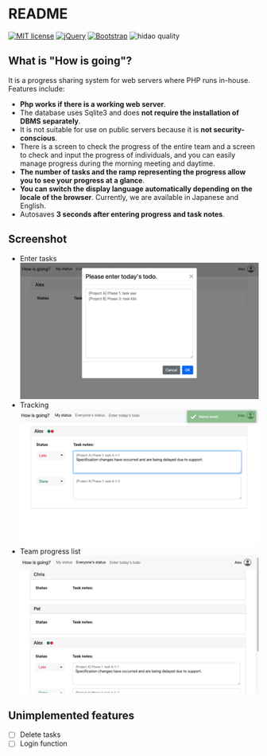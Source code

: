 # README

[![MIT license](https://img.shields.io/badge/license-MIT-blue.svg?style=flat)](LICENSE.md)
[![jQuery](https://img.shields.io/badge/jQuery-1.12-blue.svg)](https://nodejs.org/ja/)
[![Bootstrap](https://img.shields.io/badge/Bootstrap-5.1.1-blue.svg)](https://nodejs.org/ja/)
![hidao quality](https://img.shields.io/badge/hidao-quality-orange.svg)

## What is "How is going"?

It is a progress sharing system for web servers where PHP runs in-house.
Features include: 

- **Php works if there is a working web server**. 
- The database uses Sqlite3 and does **not require the installation of DBMS separately**. 
- It is not suitable for use on public servers because it is **not security-conscious**. 
- There is a screen to check the progress of the entire team and a screen to check and input the progress of individuals, and you can easily manage progress during the morning meeting and daytime. 
- **The number of tasks and the ramp representing the progress allow you to see your progress at a glance**. 
- **You can switch the display language automatically depending on the locale of the browser**. 
  Currently, we are available in Japanese and English. 
- Autosaves **3 seconds after entering progress and task notes**. 

## Screenshot 

- Enter tasks 
  ![Enter task](ss/ss1.png) 
- Tracking
  ![View status](ss/ss2.png) 
- Team progress list
  ![List of team status](ss/ss3.png)
  
## Unimplemented features 

- [ ] Delete tasks 
- [ ] Login function
